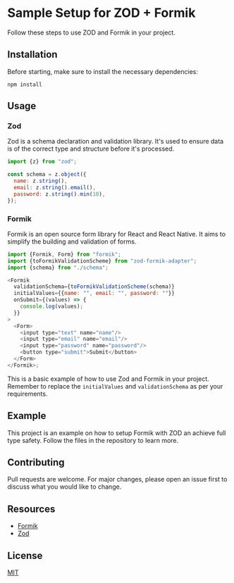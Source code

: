 # Sample Setup for ZOD + Formik

Follow these steps to use ZOD and Formik in your project.

## Installation

Before starting, make sure to install the necessary dependencies:

```
npm install
```

## Usage

### Zod

Zod is a schema declaration and validation library. It's used to ensure data is
of the correct type and structure before it's processed.

```javascript
import {z} from "zod";

const schema = z.object({
  name: z.string(),
  email: z.string().email(),
  password: z.string().min(10),
});
```

### Formik

Formik is an open source form library for React and React Native. It aims to
simplify the building and validation of forms.

```javascript
import {Formik, Form} from "formik";
import {toFormikValidationScheme} from "zod-formik-adapter";
import {schema} from "./schema";

<Formik
  validationSchema={toFormikValidationScheme(schema)}
  initialValues={{name: "", email: "", password: ""}}
  onSubmit={(values) => {
    console.log(values);
  }}
>
  <Form>
    <input type="text" name="name"/>
    <input type="email" name="email"/>
    <input type="password" name="password"/>
    <button type="submit">Submit</button>
  </Form>
</Formik>;
```

This is a basic example of how to use Zod and Formik in your project. Remember
to replace the `initialValues` and `validationSchema` as per your requirements.

## Example

This project is an example on how to setup Formik with ZOD an achieve full type
safety. Follow the files in the repository to learn more.

## Contributing

Pull requests are welcome. For major changes, please open an issue first to
discuss what you would like to change.

## Resources

* [Formik](https://formik.org/)
* [Zod](https://github.com/colinhacks/zod)

## License

[MIT](https://choosealicense.com/licenses/mit/)
